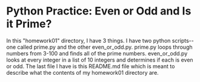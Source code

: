 # Python Practice: Even or Odd and Is it Prime?
In this "homework01" directory, I have 3 things. I have two python scripts--one called prime.py and the other even_or_odd.py. prime.py loops through numbers from 3-100 and finds all of the prime numbers. even_or_odd.py looks at every integer in a list of 10 integers and determines if each is even or odd. The last file I have is this README.md file which is meant to describe what the contents of my homework01 directory are.
